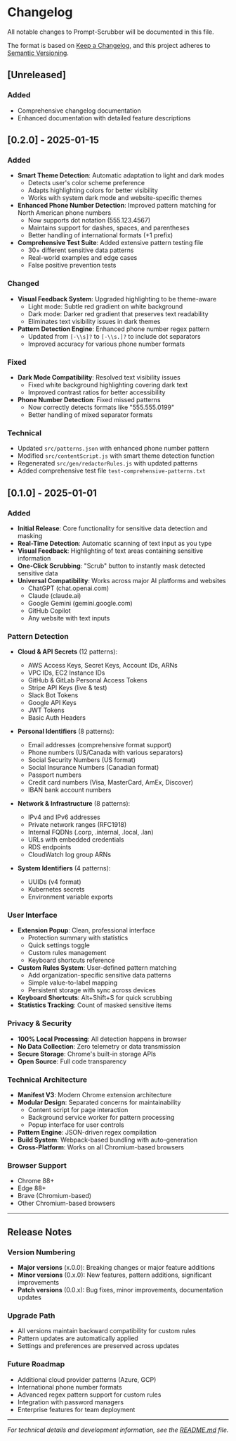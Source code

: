 # Changelog

All notable changes to Prompt-Scrubber will be documented in this file.

The format is based on [Keep a Changelog](https://keepachangelog.com/en/1.0.0/),
and this project adheres to [Semantic Versioning](https://semver.org/spec/v2.0.0.html).

## [Unreleased]

### Added
- Comprehensive changelog documentation
- Enhanced documentation with detailed feature descriptions

## [0.2.0] - 2025-01-15

### Added
- **Smart Theme Detection**: Automatic adaptation to light and dark modes
  - Detects user's color scheme preference
  - Adapts highlighting colors for better visibility
  - Works with system dark mode and website-specific themes
- **Enhanced Phone Number Detection**: Improved pattern matching for North American phone numbers
  - Now supports dot notation (555.123.4567)
  - Maintains support for dashes, spaces, and parentheses
  - Better handling of international formats (+1 prefix)
- **Comprehensive Test Suite**: Added extensive pattern testing file
  - 30+ different sensitive data patterns
  - Real-world examples and edge cases
  - False positive prevention tests

### Changed
- **Visual Feedback System**: Upgraded highlighting to be theme-aware
  - Light mode: Subtle red gradient on white background
  - Dark mode: Darker red gradient that preserves text readability
  - Eliminates text visibility issues in dark themes
- **Pattern Detection Engine**: Enhanced phone number regex pattern
  - Updated from `[-\\s]?` to `[-\\s.]?` to include dot separators
  - Improved accuracy for various phone number formats

### Fixed
- **Dark Mode Compatibility**: Resolved text visibility issues
  - Fixed white background highlighting covering dark text
  - Improved contrast ratios for better accessibility
- **Phone Number Detection**: Fixed missed patterns
  - Now correctly detects formats like "555.555.0199"
  - Better handling of mixed separator formats

### Technical
- Updated `src/patterns.json` with enhanced phone number pattern
- Modified `src/contentScript.js` with smart theme detection function
- Regenerated `src/gen/redactorRules.js` with updated patterns
- Added comprehensive test file `test-comprehensive-patterns.txt`

## [0.1.0] - 2025-01-01

### Added
- **Initial Release**: Core functionality for sensitive data detection and masking
- **Real-Time Detection**: Automatic scanning of text input as you type
- **Visual Feedback**: Highlighting of text areas containing sensitive information
- **One-Click Scrubbing**: "Scrub" button to instantly mask detected sensitive data
- **Universal Compatibility**: Works across major AI platforms and websites
  - ChatGPT (chat.openai.com)
  - Claude (claude.ai)
  - Google Gemini (gemini.google.com)
  - GitHub Copilot
  - Any website with text inputs

### Pattern Detection
- **Cloud & API Secrets** (12 patterns):
  - AWS Access Keys, Secret Keys, Account IDs, ARNs
  - VPC IDs, EC2 Instance IDs
  - GitHub & GitLab Personal Access Tokens
  - Stripe API Keys (live & test)
  - Slack Bot Tokens
  - Google API Keys
  - JWT Tokens
  - Basic Auth Headers

- **Personal Identifiers** (8 patterns):
  - Email addresses (comprehensive format support)
  - Phone numbers (US/Canada with various separators)
  - Social Security Numbers (US format)
  - Social Insurance Numbers (Canadian format)
  - Passport numbers
  - Credit card numbers (Visa, MasterCard, AmEx, Discover)
  - IBAN bank account numbers

- **Network & Infrastructure** (8 patterns):
  - IPv4 and IPv6 addresses
  - Private network ranges (RFC1918)
  - Internal FQDNs (.corp, .internal, .local, .lan)
  - URLs with embedded credentials
  - RDS endpoints
  - CloudWatch log group ARNs

- **System Identifiers** (4 patterns):
  - UUIDs (v4 format)
  - Kubernetes secrets
  - Environment variable exports

### User Interface
- **Extension Popup**: Clean, professional interface
  - Protection summary with statistics
  - Quick settings toggle
  - Custom rules management
  - Keyboard shortcuts reference
- **Custom Rules System**: User-defined pattern matching
  - Add organization-specific sensitive data patterns
  - Simple value-to-label mapping
  - Persistent storage with sync across devices
- **Keyboard Shortcuts**: Alt+Shift+S for quick scrubbing
- **Statistics Tracking**: Count of masked sensitive items

### Privacy & Security
- **100% Local Processing**: All detection happens in browser
- **No Data Collection**: Zero telemetry or data transmission
- **Secure Storage**: Chrome's built-in storage APIs
- **Open Source**: Full code transparency

### Technical Architecture
- **Manifest V3**: Modern Chrome extension architecture
- **Modular Design**: Separated concerns for maintainability
  - Content script for page interaction
  - Background service worker for pattern processing
  - Popup interface for user controls
- **Pattern Engine**: JSON-driven regex compilation
- **Build System**: Webpack-based bundling with auto-generation
- **Cross-Platform**: Works on all Chromium-based browsers

### Browser Support
- Chrome 88+
- Edge 88+
- Brave (Chromium-based)
- Other Chromium-based browsers

---

## Release Notes

### Version Numbering
- **Major versions** (x.0.0): Breaking changes or major feature additions
- **Minor versions** (0.x.0): New features, pattern additions, significant improvements
- **Patch versions** (0.0.x): Bug fixes, minor improvements, documentation updates

### Upgrade Path
- All versions maintain backward compatibility for custom rules
- Pattern updates are automatically applied
- Settings and preferences are preserved across updates

### Future Roadmap
- Additional cloud provider patterns (Azure, GCP)
- International phone number formats
- Advanced regex pattern support for custom rules
- Integration with password managers
- Enterprise features for team deployment

---

*For technical details and development information, see the [README.md](README.md) file.*